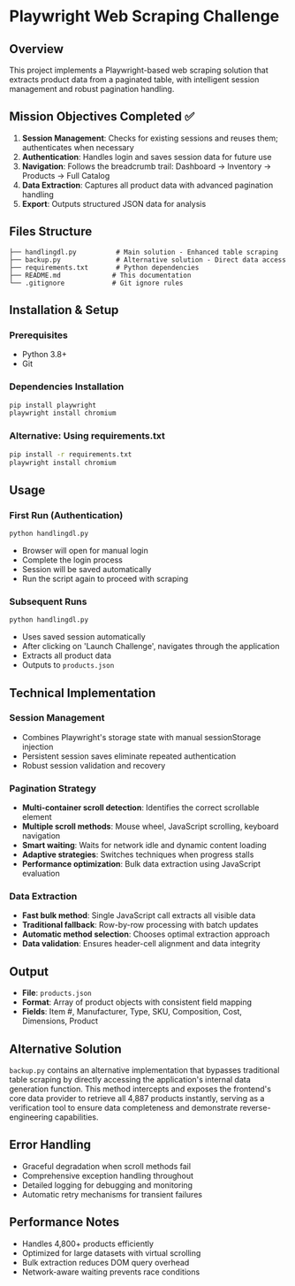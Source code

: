 # Playwright Web Scraping Challenge

## Overview
This project implements a Playwright-based web scraping solution that extracts product data from a paginated table, with intelligent session management and robust pagination handling.

## Mission Objectives Completed ✅

1. **Session Management**: Checks for existing sessions and reuses them; authenticates when necessary
2. **Authentication**: Handles login and saves session data for future use
3. **Navigation**: Follows the breadcrumb trail: Dashboard → Inventory → Products → Full Catalog
4. **Data Extraction**: Captures all product data with advanced pagination handling
5. **Export**: Outputs structured JSON data for analysis

## Files Structure

```
├── handlingdl.py          # Main solution - Enhanced table scraping
├── backup.py              # Alternative solution - Direct data access
├── requirements.txt       # Python dependencies
├── README.md             # This documentation
└── .gitignore            # Git ignore rules
```

## Installation & Setup

### Prerequisites
- Python 3.8+
- Git

### Dependencies Installation
```bash
pip install playwright
playwright install chromium
```

### Alternative: Using requirements.txt
```bash
pip install -r requirements.txt
playwright install chromium
```

## Usage

### First Run (Authentication)
```bash
python handlingdl.py
```
- Browser will open for manual login
- Complete the login process
- Session will be saved automatically
- Run the script again to proceed with scraping

### Subsequent Runs
```bash
python handlingdl.py
```
- Uses saved session automatically
- After clicking on 'Launch Challenge', navigates through the application
- Extracts all product data
- Outputs to `products.json`

## Technical Implementation

### Session Management
- Combines Playwright's storage state with manual sessionStorage injection
- Persistent session saves eliminate repeated authentication
- Robust session validation and recovery

### Pagination Strategy
- **Multi-container scroll detection**: Identifies the correct scrollable element
- **Multiple scroll methods**: Mouse wheel, JavaScript scrolling, keyboard navigation
- **Smart waiting**: Waits for network idle and dynamic content loading
- **Adaptive strategies**: Switches techniques when progress stalls
- **Performance optimization**: Bulk data extraction using JavaScript evaluation

### Data Extraction
- **Fast bulk method**: Single JavaScript call extracts all visible data
- **Traditional fallback**: Row-by-row processing with batch updates
- **Automatic method selection**: Chooses optimal extraction approach
- **Data validation**: Ensures header-cell alignment and data integrity

## Output
- **File**: `products.json`
- **Format**: Array of product objects with consistent field mapping
- **Fields**: Item #, Manufacturer, Type, SKU, Composition, Cost, Dimensions, Product

## Alternative Solution
`backup.py` contains an alternative implementation that bypasses traditional table scraping by directly accessing the application's internal data generation function. This method intercepts and exposes the frontend's core data provider to retrieve all 4,887 products instantly, serving as a verification tool to ensure data completeness and demonstrate reverse-engineering capabilities.

## Error Handling
- Graceful degradation when scroll methods fail
- Comprehensive exception handling throughout
- Detailed logging for debugging and monitoring
- Automatic retry mechanisms for transient failures

## Performance Notes
- Handles 4,800+ products efficiently
- Optimized for large datasets with virtual scrolling
- Bulk extraction reduces DOM query overhead
- Network-aware waiting prevents race conditions